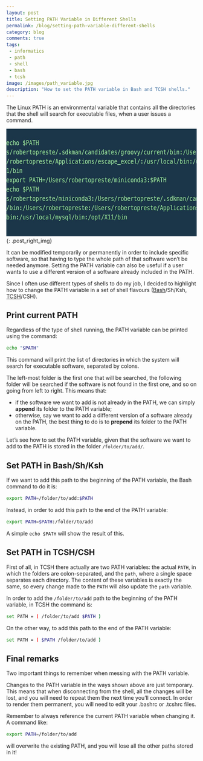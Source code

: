 ```yaml
---
layout: post
title: Setting PATH Variable in Different Shells
permalink: /blog/setting-path-variable-different-shells
category: blog
comments: true
tags: 
 - informatics
 - path
 - shell
 - bash
 - tcsh
image: /images/path_variable.jpg
description: "How to set the PATH variable in Bash and TCSH shells."
---
```


The Linux PATH is an environmental variable that contains all the directories that the shell will search for executable files, when a user issues a command.  

![Path Variable Shell](/images/path_variable.jpg){: .post_right_img}

It can be modified temporarily or permanently in order to include specific software, so that having to type the whole path of that software won’t be needed anymore. Setting the PATH variable can also be useful if a user wants to use a different version of a software already included in the PATH.  

Since I often use different types of shells to do my job, I decided to highlight how to change the PATH variable in a set of shell flavours ([Bash](https://en.wikipedia.org/wiki/Bash_(Unix_shell))/Sh/Ksh, [TCSH](https://en.wikipedia.org/wiki/Tcsh)/CSH).  

## Print current PATH  

Regardless of the type of shell running, the PATH variable can be printed using the command:  

```bash
echo "$PATH"
```  

This command will print the list of directories in which the system will search for executable software, separated by colons.  

The left-most folder is the first one that will be searched, the following folder will be searched if the software is not found in the first one, and so on going from left to right. This means that:  

* if the software we want to add is not already in the PATH, we can simply **append** its folder to the PATH variable;  
* otherwise, say we want to add a different version of a software already on the PATH, the best thing to do is to **prepend** its folder to the PATH variable.  

Let’s see how to set the PATH variable, given that the software we want to add to the PATH is stored in the folder `/folder/to/add/`.  

## Set PATH in Bash/Sh/Ksh  

If we want to add this path to the beginning of the PATH variable, the Bash command to do it is:  

```bash
export PATH=/folder/to/add:$PATH
```  

Instead, in order to add this path to the end of the PATH variable:  

```bash
export PATH=$PATH:/folder/to/add
```  

A simple `echo $PATH` will show the result of this.  

## Set PATH in TCSH/CSH  

First of all, in TCSH there actually are two PATH variables: the actual `PATH`, in which the folders are colon-separated, and the `path`, where a single space separates each directory. The content of these variables is exactly the same, so every change made to the `PATH` will also update the `path` variable.  

In order to add the `/folder/to/add` path to the beginning of the PATH variable, in TCSH the command is:  

```bash
set PATH = ( /folder/to/add $PATH )
```  

On the other way, to add this path to the end of the PATH variable:  

```bash
set PATH = ( $PATH /folder/to/add )
```  

## Final remarks  

Two important things to remember when messing with the PATH variable.  

Changes to the PATH variable in the ways shown above are just temporary. This means that when disconnecting from the shell, all the changes will be lost, and you will need to repeat them the next time you’ll connect. In order to render them permanent, you will need to edit your .bashrc or .tcshrc files.  

Remember to always reference the current PATH variable when changing it. A command like:  

```bash
export PATH=/folder/to/add
```  

will overwrite the existing PATH, and you will lose all the other paths stored in it!  
